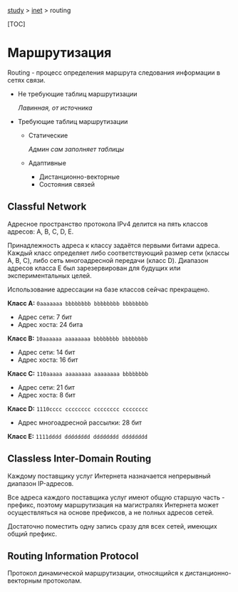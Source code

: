[study](../) > [inet](./) > routing

[TOC]

# Маршрутизация

Routing - процесс определения маршрута следования информации в сетях связи.

- Не требующие таблиц маршрутизации

  *Лавинная, от источника*

- Требующие таблиц маршрутизации

  - Статические

    *Админ сам заполняет таблицы*

  - Адаптивные

    - Дистанционно-векторные
    - Состояния связей

## Classful Network

Адресное пространство протокола IPv4 делится на пять классов адресов: А, B, C, D, E.

Принадлежность адреса к классу задаётся первыми битами адреса. Каждый класс определяет либо соответствующий размер сети (классы A, B, C), либо сеть многоадресной передачи (класс D). Диапазон адресов класса E был зарезервирован для будущих или экспериментальных целей.

Использование адрессации на базе классов сейчас прекращено.

**Класс A:** `0aaaaaaa bbbbbbbb bbbbbbbb bbbbbbbb`

* Адрес сети: 7 бит
* Адрес хоста: 24 бита

**Класс B:** `10aaaaaa aaaaaaaa bbbbbbbb bbbbbbbb`

* Адрес сети: 14 бит
* Адрес хоста: 16 бит

**Класс C:** `110aaaaa aaaaaaaa aaaaaaaa bbbbbbbb`

* Адрес сети: 21 бит
* Адрес хоста: 8 бит

**Класс D:** `1110сссс сссссссс сссссссс сссссссс`

* Адрес многоадресной рассылки: 28 бит

**Класс E:** `1111dddd dddddddd dddddddd dddddddd`

## Classless Inter-Domain Routing

Каждому поставщику услуг Интернета назначается непрерывный диапазон IP-адресов.

Все адреса каждого поставщика услуг имеют общую старшую часть - префикс, поэтому маршрутизация на магистралях Интернета может осуществляться на основе префиксов, а не полных адресов сетей.

Достаточно поместить одну запись сразу для всех сетей, имеющих общий префикс.

## Routing Information Protocol

Протокол динамической маршрутизации, относящийся к дистанционно-векторным протоколам.

